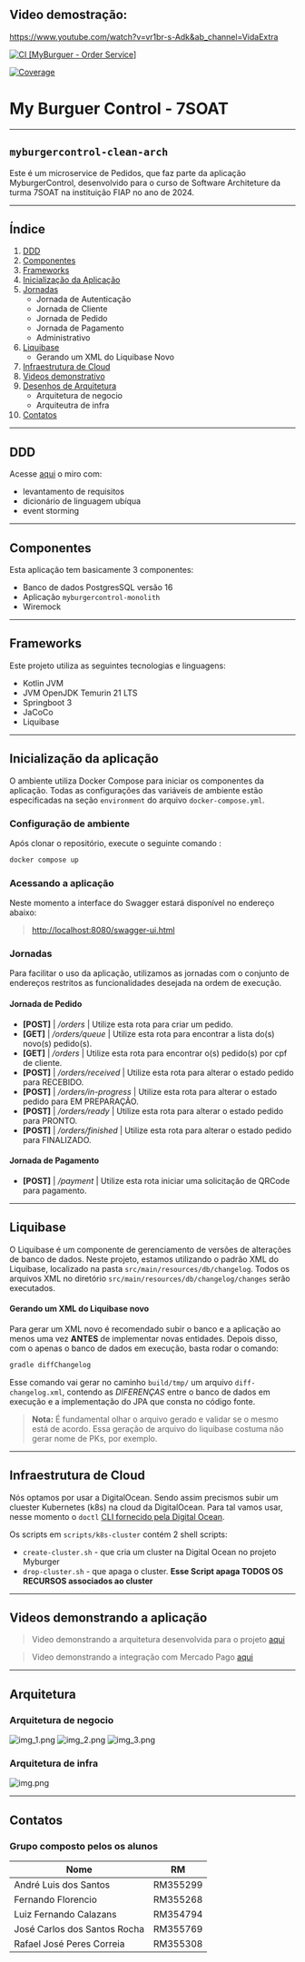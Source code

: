## Video demostração: 
https://www.youtube.com/watch?v=vr1br-s-Adk&ab_channel=VidaExtra

[![CI [MyBurguer - Order Service]](https://github.com/FIAP-SOAT7-2024-GP-Kotlin/myburger-order-service/actions/workflows/main.yml/badge.svg)](https://github.com/FIAP-SOAT7-2024-GP-Kotlin/myburger-order-service/actions/workflows/main.yml)

[![Coverage](.github/badges/jacoco.svg)](https://github.com/FIAP-SOAT7-2024-GP-Kotlin/myburger-order-service/actions/workflows/main.yml)
# My Burguer Control - 7SOAT
___

## `myburgercontrol-clean-arch`

Este é um microservice de Pedidos, que faz parte da aplicação MyburgerControl, desenvolvido para o curso de Software Architeture da turma 7SOAT na instituição FIAP no ano de 2024.


___

## Índice

1. [DDD](#ddd)
2. [Componentes](#componentes)
3. [Frameworks](#frameworks)
4. [Inicialização da Aplicação](#inicialização-da-aplicação)
5. [Jornadas](#jornadas)
   - Jornada de Autenticação
   - Jornada de Cliente
   - Jornada de Pedido
   - Jornada de Pagamento
   - Administrativo
6. [Liquibase](#liquibase)
   - Gerando um XML do Liquibase Novo
7. [Infraestrutura de Cloud](#infraestrutura-de-cloud)
8. [Videos demonstrativo](#videos-demonstrando-a-aplicação)
9. [Desenhos de Arquitetura](#arquitetura)
   - Arquitetura de negocio
   - Arquiteutra de infra
10. [Contatos](#contatos)

___
## DDD

Acesse [aqui](https://miro.com/app/board/uXjVKWJ-8T0=/?share_link_id=109211348615) o miro com:

- levantamento de requisitos
- dicionário de linguagem ubíqua
- event storming
___
## Componentes

Esta aplicação tem basicamente 3 componentes:

- Banco de dados PostgresSQL versão 16
- Aplicação `myburgercontrol-monolith`
- Wiremock
___
## Frameworks

Este projeto utiliza as seguintes tecnologias e linguagens:

- Kotlin JVM
- JVM OpenJDK Temurin 21 LTS
- Springboot 3
- JaCoCo
- Liquibase
___
## Inicialização da aplicação

O ambiente utiliza Docker Compose para iniciar os componentes da aplicação. Todas as configurações das variáveis de
ambiente estão especificadas na seção `environment` do arquivo `docker-compose.yml`.

### Configuração de ambiente

Após clonar o repositório, execute o seguinte comando :

```sh
docker compose up
```

### Acessando a aplicação

Neste momento a interface do Swagger estará disponível no endereço abaixo:

> [http://localhost:8080/swagger-ui.html](http://localhost:8080/api/v1/swagger-ui/index.html#/)

### Jornadas

Para facilitar o uso da aplicação, utilizamos as jornadas com o conjunto de endereços restritos as funcionalidades
desejada na ordem de execução.

#### Jornada de Pedido

- **[POST]** | */orders* | Utilize esta rota para criar um pedido.
- **[GET]** | */orders/queue* | Utilize esta rota para encontrar a lista do(s) novo(s) pedido(s).
- **[GET]** | */orders* | Utilize esta rota para encontrar o(s) pedido(s) por cpf de cliente.
- **[POST]** | */orders/received* | Utilize esta rota para alterar o estado pedido para RECEBIDO.
- **[POST]** | */orders/in-progress* | Utilize esta rota para alterar o estado pedido para EM PREPARAÇÃO.
- **[POST]** | */orders/ready* | Utilize esta rota para alterar o estado pedido para PRONTO.
- **[POST]** | */orders/finished* | Utilize esta rota para alterar o estado pedido para FINALIZADO.

#### Jornada de Pagamento
- **[POST]** | */payment* | Utilize esta rota iniciar uma solicitação de QRCode para pagamento.

___
## Liquibase

O Liquibase é um componente de gerenciamento de versões de alterações de banco de dados. Neste projeto, estamos
utilizando o padrão XML do Liquibase, localizado na pasta `src/main/resources/db/changelog`. Todos os arquivos XML no
diretório `src/main/resources/db/changelog/changes` serão executados.

#### Gerando um XML do Liquibase novo

Para gerar um XML novo é recomendado subir o banco e a aplicação ao menos uma vez **ANTES** de implementar novas
entidades.
Depois disso, com o apenas o banco de dados em execução, basta rodar o comando:

```sh
gradle diffChangelog
```

Esse comando vai gerar no caminho `build/tmp/` um arquivo `diff-changelog.xml`, contendo as *DIFERENÇAS* entre o banco
de
dados em execução e a implementação do JPA que consta no código fonte.

> **Nota:** É fundamental olhar o arquivo gerado e validar se o mesmo está de acordo. Essa geração de arquivo do
> liquibase
> costuma não gerar nome de PKs, por exemplo.

___
## Infraestrutura de Cloud

Nós optamos por usar a DigitalOcean. Sendo assim precismos subir um cluester Kubernetes (k8s) na cloud da DigitalOcean. Para tal vamos usar, nesse momento o `doctl` [CLI fornecido pela Digital Ocean](https://docs.digitalocean.com/reference/doctl/how-to/install/).

Os scripts em `scripts/k8s-cluster` contém 2 shell scripts:
- `create-cluster.sh` - que cria um cluster na Digital Ocean no projeto Myburger
- `drop-cluster.sh` - que apaga o cluster. **Esse Script apaga TODOS OS RECURSOS associados ao cluster**

___
## Videos demonstrando a aplicação
> Video demonstrando a arquitetura desenvolvida para o projeto [aqui](https://www.youtube.com/watch?v=DzmUBK7f0Ec&feature=youtu.be)

> Video demonstrando a integração com Mercado Pago [aqui](https://youtu.be/89De3PFDg_k)
___

## Arquitetura

### Arquitetura de negocio
![img_1.png](doc/img_1.png)
![img_2.png](doc/img_2.png)
![img_3.png](doc/img_3.png)

### Arquitetura de infra
![img.png](doc/img.png)
___
## Contatos

### Grupo composto pelos os alunos

| Nome                         | RM       |
|------------------------------|----------|
| André Luis dos Santos        | RM355299 |
| Fernando Florencio           | RM355268 |
| Luiz Fernando Calazans       | RM354794 |
| José Carlos dos Santos Rocha | RM355769 |
| Rafael José Peres Correia    | RM355308 |

